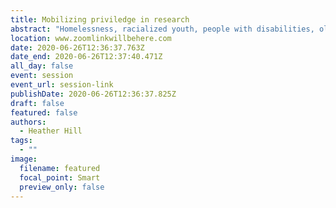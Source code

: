 ```yaml
---
title: Mobilizing priviledge in research
abstract: "Homelessness, racialized youth, people with disabilities, older community members, and teens are all groups on the margins in information research. The proposed panel will represent a convergence of allyship in research focused on these marginalized communities. It adopts the approach that being an appropriate ally requires personal considerations as well as a more nuanced approach to research that is grounded in reciprocal relationships with our research communities, humility, and reflective self-education."
location: www.zoomlinkwillbehere.com
date: 2020-06-26T12:36:37.763Z
date_end: 2020-06-26T12:37:40.471Z
all_day: false
event: session
event_url: session-link
publishDate: 2020-06-26T12:36:37.825Z
draft: false
featured: false
authors:
  - Heather Hill
tags:
  - ""
image:
  filename: featured
  focal_point: Smart
  preview_only: false
---
```


